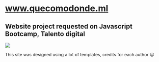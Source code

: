 # www.quecomodonde.ml
##  Website project requested on Javascript Bootcamp, Talento digital  


[![](https://quecomodonde.netlify.app/img/Logo/Logo%20colores.png)](www.quecomodonde.ml)




This site was designed using a lot of templates, credits for each author :relieved:

